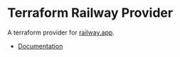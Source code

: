 # Terraform Railway Provider

A terraform provider for [railway.app](https://railway.app).

* [Documentation](https://registry.terraform.io/providers/terraform-community-providers/railway/latest/docs)
